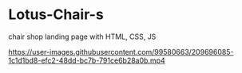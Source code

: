 # Lotus-Chair-s
chair shop landing page with HTML, CSS, JS


https://user-images.githubusercontent.com/99580663/209696085-1c1d1bd8-efc2-48dd-bc7b-791ce6b28a0b.mp4


